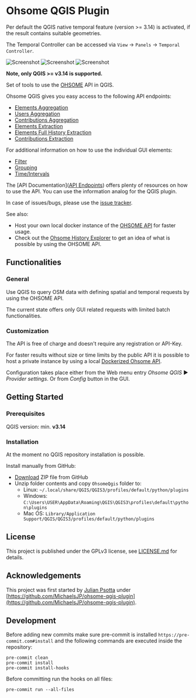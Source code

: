 # Ohsome QGIS Plugin

Per default the QGIS native temporal feature (version >= 3.14) is activated, if the result contains suitable geometries.

The Temporal Controller can be accessed via `View` -> `Panels` -> `Temporal Controller`.

![Screenshot](static/ohsome_tab1.png)
![Screenshot](static/ohsome_tab2.png)
![Screenshot](static/ohsome_tab3.png)

**Note, only QGIS >= v3.14 is supported.**

Set of tools to use the [OHSOME](https://heigit.org/big-spatial-data-analytics-en/ohsome/) API in QGIS.

Ohsome QGIS gives you easy access to the following API endpoints:

- [Elements Aggregation](https://docs.ohsome.org/ohsome-api/stable/endpoints.html#elements-aggregation)
- [Users Aggregation](https://docs.ohsome.org/ohsome-api/stable/endpoints.html#users-aggregation)
- [Contributions Aggregation](https://docs.ohsome.org/ohsome-api/stable/endpoints.html#contributions-aggregation)
- [Elements Extraction](https://docs.ohsome.org/ohsome-api/stable/endpoints.html#elements-extraction)
- [Elements Full History Extraction](https://docs.ohsome.org/ohsome-api/stable/endpoints.html#elements-full-history-extraction)
- [Contributions Extraction](https://docs.ohsome.org/ohsome-api/stable/endpoints.html#contributions-extraction)

For additional information on how to use the individual GUI elements:
- [Filter](https://docs.ohsome.org/ohsome-api/stable/filter.html#)
- [Grouping](https://docs.ohsome.org/ohsome-api/stable/group-by.html#)
- [Time/Intervals](https://docs.ohsome.org/ohsome-api/stable/time.html)

The [API Documentation]([API Endpoints](https://docs.ohsome.org/ohsome-api/stable/endpoints.html)) offers plenty of
resources on how to use the API. You can use the information analog for the QGIS plugin.

In case of issues/bugs, please use the [issue tracker](https://github.com/GIScience/ohsome-qgis-plugin/issues).

See also:

- Host your own local docker instance of the [OHSOME API](https://github.com/GIScience/ohsome-api-dockerized) for faster
  usage.
- Check out the [Ohsome History Explorer](https://ohsome.org/apps/osm-history-explorer/) to get an idea of what is
  possible by using the OHSOME API.

## Functionalities

### General

Use QGIS to query OSM data with defining spatial and temporal requests by using the OHSOME API.

The current state offers only GUI related requests with limited batch functionalities.

### Customization

The API is free of charge and doesn't require any registration or API-Key.

For faster results without size or time limits by the public API it is possible to host a private instance by using a
local [Dockerized Ohsome API](https://github.com/GIScience/ohsome-api-dockerized).

Configuration takes place either from the Web menu entry *Ohsome QGIS* ► *Provider settings*. Or from *Config* button in
the GUI.

## Getting Started

### Prerequisites

QGIS version: min. **v3.14**

### Installation

At the moment no QGIS repository installation is possible.

Install manually from GitHub:

- [Download](https://github.com/GIScience/ohsome-qgis-plugin/archive/main.zip) ZIP file from GitHub
- Unzip folder contents and copy `OhsomeQgis` folder to:
    - Linux: `~/.local/share/QGIS/QGIS3/profiles/default/python/plugins`
    - Windows: `C:\Users\USER\AppData\Roaming\QGIS\QGIS3\profiles\default\python\plugins`
    - Mac OS: `Library/Application Support/QGIS/QGIS3/profiles/default/python/plugins`

## License

This project is published under the GPLv3 license,
see [LICENSE.md](https://github.com/GIScience/ohsome-qgis-plugin/blob/master/LICENSE) for details.

## Acknowledgements

This project was first started by [Julian Psotta](https://github.com/MichaelsJP)
under [https://github.com/MichaelsJP/ohsome-qgis-plugin](https://github.com/MichaelsJP/ohsome-qgis-plugin).

## Development

Before adding new commits make sure pre-commit is installed `https://pre-commit.com#install` and the following commands
are executed inside the repository:

```
pre-commit clean
pre-commit install
pre-commit install-hooks
```

Before committing run the hooks on all files:

```
pre-commit run --all-files
```
